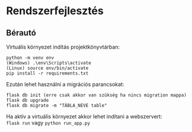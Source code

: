 # Rendszerfejlesztés
## Bérautó

Virtuális környezet indítás projektkönyvtárban:  
```
python -m venv env  
(Windows) .\env\Scripts\activate
(Linux) source env/bin/activate
pip install -r requirements.txt
```

Ezután lehet használni a migrációs parancsokat:  
```
flask db init (erre csak akkor van szükség ha nincs migration mappa)  
flask db upgrade  
flask db migrate -m "TÁBLA_NEVE table"
```

Ha aktív a virtuális környezet akkor lehet indítani a webszervert:  
`flask run` vagy `python run_app.py`